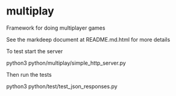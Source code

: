 # multiplay
Framework for doing multiplayer games

See the markdeep document at README.md.html for more details

To test start the server

 python3 python/multiplay/simple_http_server.py
 
Then run the tests

 python3 python/test/test_json_responses.py
